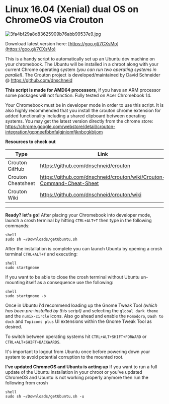 
# Linux 16.04 (Xenial) dual OS on ChromeOS via Crouton
   
   
![3fa4bf29a8d83625909b76abb99537e9.jpg](http://pichoster.net/images/2017/10/03/3fa4bf29a8d83625909b76abb99537e9.jpg)
   
   
Download latest version here: [https://goo.gl/7CXsMo](https://goo.gl/7CXsMo)

This is a handy script to automatically set up an Ubuntu dev machine on your chromebook. The Ubuntu will be installed in a chroot along with your current Chrome operating system _(you can run two operating systems in parallel)_. The Crouton project is developed/maintained by David Schneider @ https://github.com/dnschneid  

**This script is made for AMD64 processors**, if you have an ARM processor some packages will not function. Fully tested on Acer Chromebook 14.

Your Chromebook must be in developer mode in order to use this script. It is also highly recommended that you install the crouton chrome extension for added functionality including a shared clipboard between operating systems. You may get the latest version directly from the chrome store: https://chrome.google.com/webstore/detail/crouton-integration/gcpneefbbnfalgjniomfjknbcgkbijom

**Resources to check out** 

| Type | Link |
| ------ | ------ |
| Crouton GitHub | https://github.com/dnschneid/crouton |
| Crouton Cheatsheet | https://github.com/dnschneid/crouton/wiki/Crouton-Command-Cheat-Sheet |
| Crouton Wiki | https://github.com/dnschneid/crouton/wiki |
  
***
  
**Ready? let's go!** After placing your Chromebook into developer mode, launch a crosh terminal by hitting `CTRL+ALT+T` then type in the following commands:

```shell
shell  
sudo sh ~/Downloads/getUbuntu.sh
```

After the installation is complete you can launch Ubuntu by opening a crosh terminal `CTRL+ALT+T` and executing:

```shell
shell  
sudo startgnome
```

If you want to be able to close the crosh terminal without Ubuntu un-mounting itself as a consequence use the following:

```shell
shell
sudo startgnome -b
```

Once in Ubuntu i'd recommend loading up the Gnome Tweak Tool _(which has been pre-installed by this script)_ and selecting the `global dark theme` and the `numix-circle` icons. Also go ahead and enable the `Pomodoro`, `Dash to dock` and `Topicons plus` UI extensions within the Gnome Tweak Tool as desired.

To switch between operating systems hit `CTRL+ALT+SHIFT+FORWARD` or `CTRL+ALT+SHIFT+BACKWARDS`.

It's important to logout from Ubuntu once before powering down your system to avoid potential corruption to the mounted root.

**I've updated ChromeOS and Ubuntu is acting up**
If you want to run a full update of the Ubuntu installation in your chroot or you've updated ChromeOS and Ubuntu is not working properly anymore then run the following from crosh

```shell
shell
sudo sh ~/Downloads/getUbuntu.sh -u
```
